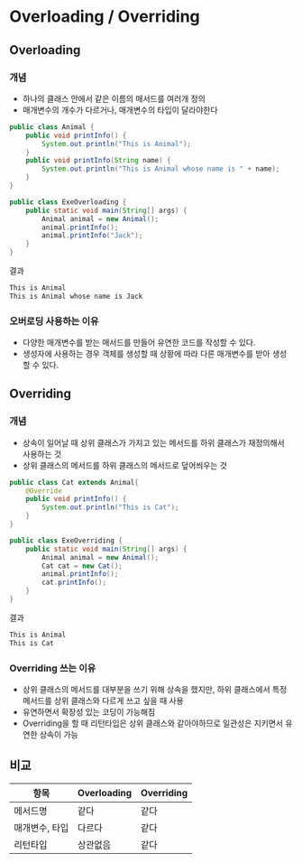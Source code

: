 # Overloading / Overriding

## Overloading

### 개념

- 하나의 클래스 안에서 같은 이름의 매서드를 여러개 정의
- 매개변수의 개수가 다르거나, 매개변수의 타입이 달라야한다

```java
public class Animal {
    public void printInfo() {
        System.out.println("This is Animal");
    }
    public void printInfo(String name) {
        System.out.println("This is Animal whose name is " + name);
    }
}
```

```java
public class ExeOverloading {
    public static void main(String[] args) {
        Animal animal = new Animal();
        animal.printInfo();
        animal.printInfo("Jack");
    }
}

```

결과

```java
This is Animal
This is Animal whose name is Jack
```

### 오버로딩 사용하는 이유

- 다양한 매개변수를 받는 매서드를 만들어 유연한 코드를 작성할 수 있다.
- 생성자에 사용하는 경우 객체를 생성할 때 상황에 따라 다른 매개변수를 받아 생성할 수 있다.

## Overriding

### 개념

- 상속이 일어날 때 상위 클래스가 가지고 있는 메서드를 하위 클래스가 재정의해서 사용하는 것
- 상위 클래스의 메서드를 하위 클래스의 메서드로 덮어씌우는 것

```java
public class Cat extends Animal{
    @Override
    public void printInfo() {
        System.out.println("This is Cat");
    }
}
```

```java
public class ExeOverriding {
    public static void main(String[] args) {
        Animal animal = new Animal();
        Cat cat = new Cat();
        animal.printInfo();
        cat.printInfo();
    }
}
```

결과

```java
This is Animal
This is Cat
```

### Overriding 쓰는 이유

- 상위 클래스의 메서드를 대부분을 쓰기 위해 상속을 했지만, 하위 클래스에서 특정 메서드를 상위 클래스와 다르게 쓰고 싶을 때 사용
- 유연하면서 확장성 있는 코딩이 가능해짐
- Overriding을 할 때 리턴타입은 상위 클래스와 같아야하므로 일관성은 지키면서 유연한 상속이 가능

## 비교

| 항목 | Overloading | Overriding |
| --- | --- | --- |
| 메서드명 | 같다 | 같다 |
| 매개변수, 타입 | 다르다 | 같다 |
| 리턴타입 | 상관없음 | 같다 |